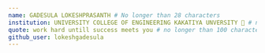 ```yaml
---
name: GADESULA LOKESHPRASANTH # No longer than 28 characters
institution: UNIVERSITY COLLEGE OF ENGINEERING KAKATIYA UNVERSITY 🚩 # no longer than 58 characters
quote: work hard untill success meets you # no longer than 100 characters, avoid using quotes(") to guarantee the format remains the same.
github_user: lokeshgadesula
---
```

